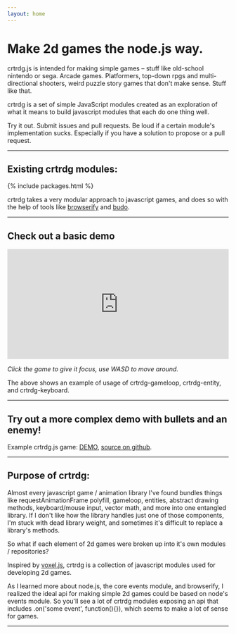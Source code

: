 ```yaml
---
layout: home
---
```


# Make 2d games the node.js way.
crtrdg.js is intended for making simple games – stuff like old-school nintendo or sega. Arcade games. Platformers, top-down rpgs and multi-directional shooters, weird puzzle story games that don't make sense. Stuff like that.

crtrdg is a set of simple JavaScript modules created as an exploration of what it means to build javascript modules that each do one thing well.

Try it out. Submit issues and pull requests. Be loud if a certain module's implementation sucks. Especially if you have a solution to propose or a pull request.

---

## Existing crtrdg modules:

{% include packages.html %}

crtrdg takes a very modular approach to javascript games, and does so with the help of tools like [browserify](http://github.com/substack/browserify) and [budo](https://npmjs.com/budo).

---

## Check out a basic demo

<iframe src="http://requirebin.com/embed?gist=6031438" style="width:100%;height:250px;margin:0px auto;display:block;border:0px;overflow:hidden;">
  Your browser does not support iframes. Consider installing a current version of Firefox or Chrome.
</iframe>

_Click the game to give it focus, use WASD to move around._

The above shows an example of usage of crtrdg-gameloop, crtrdg-entity, and crtrdg-keyboard.

---

## Try out a more complex demo with bullets and an enemy!

Example crtrdg.js game: [DEMO](http://sethvincent.github.io/example-crtrdg-game/), [source on github](https://github.com/sethvincent/example-crtrdg-game).

---

## Purpose of crtrdg:
Almost every javascript game / animation library I've found bundles things like requestAnimationFrame polyfill, gameloop, entities, abstract drawing methods, keyboard/mouse input, vector math, and more into one entangled library. If I don't like how the library handles just one of those components, I'm stuck with dead library weight, and sometimes it's difficult to replace a library's methods.

So what if each element of 2d games were broken up into it's own modules / repositories?

Inspired by <a href="http://voxeljs.com" target="_blank">voxel.js</a>, crtrdg is a collection of javascript modules used for developing 2d games.

As I learned more about node.js, the core events module, and browserify, I realized the ideal api for making simple 2d games could be based on node's events module. So you'll see a lot of crtrdg modules exposing an api that includes .on('some event', function(){}), which seems to make a lot of sense for games.
  
---
